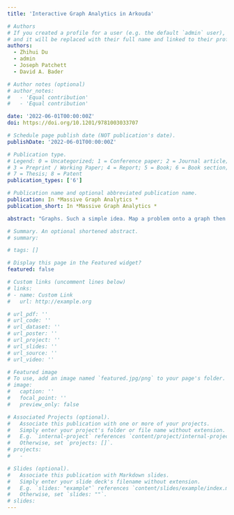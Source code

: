 ```yaml
---
title: 'Interactive Graph Analytics in Arkouda'

# Authors
# If you created a profile for a user (e.g. the default `admin` user), write the username (folder name) here
# and it will be replaced with their full name and linked to their profile.
authors:
  - Zhihui Du
  - admin
  - Joseph Patchett
  - David A. Bader

# Author notes (optional)
# author_notes:
#   - 'Equal contribution'
#   - 'Equal contribution'

date: '2022-06-01T00:00:00Z'
doi: https://doi.org/10.1201/9781003033707

# Schedule page publish date (NOT publication's date).
publishDate: '2022-06-01T00:00:00Z'

# Publication type.
# Legend: 0 = Uncategorized; 1 = Conference paper; 2 = Journal article;
# 3 = Preprint / Working Paper; 4 = Report; 5 = Book; 6 = Book section;
# 7 = Thesis; 8 = Patent
publication_types: ['6']

# Publication name and optional abbreviated publication name.
publication: In *Massive Graph Analytics *
publication_short: In *Massive Graph Analytics *

abstract: "Graphs. Such a simple idea. Map a problem onto a graph then solve it by searching over the graph or by exploring the structure of the graph. What could be easier? Turns out, however, that working with graphs is a vast and complex field. Keeping up is challenging. To help keep up, you just need an editor who knows most people working with graphs, and have that editor gather nearly 70 researchers to summarize their work with graphs. The result is the book Massive Graph Analytics." Timothy G. Mattson, Senior Principal Engineer, Intel Corp. Expertise in massive-scale graph analytics is key for solving real-world grand challenges from healthcare to sustainability to detecting insider threats, cyber defense, and more. This book provides a comprehensive introduction to massive graph analytics, featuring contributions from thought leaders across academia, industry, and government. Massive Graph Analytics will be beneficial to students, researchers, and practitioners in academia, national laboratories, and industry who wish to learn about the state-of-the-art algorithms, models, frameworks, and software in massive-scale graph analytics.

# Summary. An optional shortened abstract.
# summary:

# tags: []

# Display this page in the Featured widget?
featured: false

# Custom links (uncomment lines below)
# links:
# - name: Custom Link
#   url: http://example.org

# url_pdf: ''
# url_code: ''
# url_dataset: ''
# url_poster: ''
# url_project: ''
# url_slides: ''
# url_source: ''
# url_video: ''

# Featured image
# To use, add an image named `featured.jpg/png` to your page's folder.
# image:
#   caption: ''
#   focal_point: ''
#   preview_only: false

# Associated Projects (optional).
#   Associate this publication with one or more of your projects.
#   Simply enter your project's folder or file name without extension.
#   E.g. `internal-project` references `content/project/internal-project/index.md`.
#   Otherwise, set `projects: []`.
# projects:
#   -

# Slides (optional).
#   Associate this publication with Markdown slides.
#   Simply enter your slide deck's filename without extension.
#   E.g. `slides: "example"` references `content/slides/example/index.md`.
#   Otherwise, set `slides: ""`.
# slides:
---
```


<!-- {{% callout note %}}
Click the _Cite_ button above to demo the feature to enable visitors to import publication metadata into their reference management software.
{{% /callout %}}

{{% callout note %}}
Create your slides in Markdown - click the _Slides_ button to check out the example.
{{% /callout %}}

Supplementary notes can be added here, including [code, math, and images](https://wowchemy.com/docs/writing-markdown-latex/). -->

